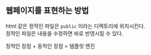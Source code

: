 ## 웹페이지를 표현하는 방법

html 같은 정적인 파일은 `public` 이라는 디렉토리에 위치시킨다.  
정적인 파일은 내용을 수정하면 바로 반영시킬 수 있다.  

정적인 장점 + 동적인 장점 = 템플릿 엔진  
